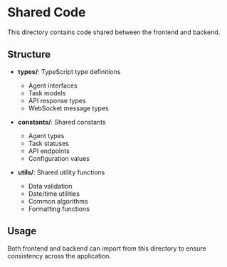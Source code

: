 # Shared Code

This directory contains code shared between the frontend and backend.

## Structure

- **types/**: TypeScript type definitions
  - Agent interfaces
  - Task models
  - API response types
  - WebSocket message types

- **constants/**: Shared constants
  - Agent types
  - Task statuses
  - API endpoints
  - Configuration values

- **utils/**: Shared utility functions
  - Data validation
  - Date/time utilities
  - Common algorithms
  - Formatting functions

## Usage

Both frontend and backend can import from this directory to ensure consistency across the application.

